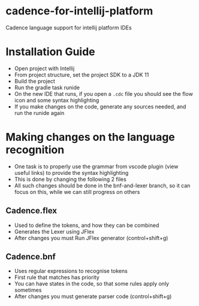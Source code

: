 # cadence-for-intellij-platform
Cadence language support for intellij platform IDEs

# Installation Guide
- Open project with Intellij
- From project structure, set the project SDK to a JDK 11
- Build the project
- Run the gradle task runide
- On the new IDE that runs, if you open a `.cdc` file you should see the flow icon and some syntax highlighting
- If you make changes on the code, generate any sources needed, and run the runide again


# Making changes on the language recognition
- One task is to properly use the grammar from vscode plugin (view useful links) to provide the syntax highlighting
- This is done by changing the following 2 files
- All such changes should be done in the bnf-and-lexer branch, so it can focus on this, while we can still progress on others
## Cadence.flex
- Used to define the tokens, and how they can be combined
- Generates the Lexer using JFlex
- After changes you must Run JFlex generator (control+shift+g)

## Cadence.bnf
- Uses regular expressions to recognise tokens
- First rule that matches has priority
- You can have states in the code, so that some rules apply only sometimes
- After changes you must generate parser code (control+shift+g)
